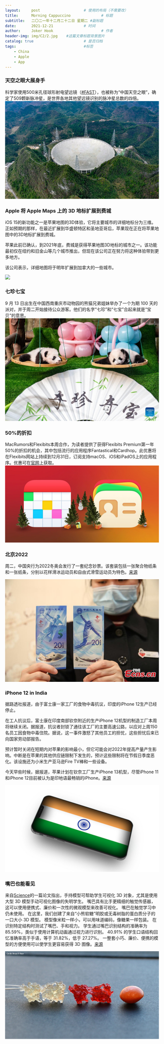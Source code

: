 ```yaml
---
layout:     post   				    # 使用的布局（不需要改）
title:      Morning Cappuccino 				# 标题 
subtitle:   二〇二一年十二月二十二日 星期二 #副标题
date:       2021-12-21 				# 时间
author:     Joker Hook 						# 作者
header-img: img/C2/2.jpg 	#这篇文章标题背景图片
catalog: true 						# 是否归档
tags:								#标签
    - China
    - Apple
    - App
---
```


### 天空之眼大展身手
科学家使用500米孔径球形射电望远镜（[#FAST](https://twitter.com/hashtag/FAST?src=hashtag_click)），也被称为“中国天空之眼”，确定了509颗新脉冲星，是世界各地其他望远镜识别的脉冲星总数的四倍。
![](../img/C2/3.jpeg)

### Apple 将 Apple Maps 上的 3D 地标扩展到费城
iOS 15的新功能之一是苹果地图的3D体验，它将主要城市的详细地标分为三维。正如预期的那样，在最近扩展到华盛顿特区和圣地亚哥后，苹果现在正在将苹果地图中的3D地标扩展到费城。

苹果此前已确认，到2021年底，费城是获得苹果地图3D地标的城市之一。该功能最初仅在纽约和旧金山等几个城市推出，但现在该公司正在努力将这种体验带到更多地方。

该公司表示，详细地图将于明年扩展到加拿大的一些城市。

![](https://i1.wp.com/9to5mac.com/wp-content/uploads/sites/6/2021/12/3D-landmarks-Apple-Maps-Philadelphia.jpg?w=2500&quality=82&strip=all&ssl=1)

### 七珍七宝
9 月 13 日出生在中国西南重庆市动物园的熊猫兄弟姐妹举办了一个为期 100 天的派对，并于周二开始接待公众游客。他们的名字“七珍”和“七宝”合起来就是“宝贝”的意思。
![](../img/C2/4.jpeg)

### 50%的折扣
MacRumors和Flexibits本周合作，为读者提供了获得Flexibits Premium第一年50%的折扣的机会，其中包括流行的应用程序Fantastical和Cardhop。此优惠将在Flexibits网站上持续到12月31日，订阅支持macOS、iOS和iPadOS上的应用程序。优惠可在[官网](https://www.dpbolvw.net/click-462641-14534087?url=https%3A%2F%2Fflexibits.com%2Ffantastical%3Fcoupon%3DFbHbo8zu-oXotB69AQ8nq)上获取。
![](../img/C2/5.jpg)

### 北京2022
周二，中国央行为2022冬奥会发行了一套纪念钞票。该套装包括一张聚合物纸条和一张纸条，分别以花样滑冰运动员和自由式滑雪运动员为特色。[来源](https://twitter.com/PDChina/status/1473317335071080451)

![](../img/C2/6.jpeg)

### iPhone 12 in India
据路透社报道，由于富士康一家工厂的食物中毒抗议，印度的iPhone 12生产已经停止。

在工人抗议后，富士康在印度南部钦奈附近的生产iPhone 12机型的制造工厂本周将继续关闭。据报道，抗议者封锁了通往该工厂的主要高速公路，以应对上周150名员工因食物中毒住院。据说，这一事件激怒了其他员工的担忧，这些担忧后来已向国家劳动部报告。

预计暂时关闭在短期内对苹果的影响最小，但它可能会对2022年提高产量产生影响。中断是在苹果的其他供应链限制下发生的，预计这些限制将在节假日季度恶化。该设施还为小米生产亚马逊Fire TV棒和一些设备。

今天早些时候，据报道，苹果计划在钦奈工厂生产iPhone 13机型，尽管iPhone 11和iPhone 12目前被认为是印地语最畅销的iPhone。[来源](https://www.reuters.com/world/india/exclusive-foxconn-plant-south-india-stay-shut-this-week-after-protests-govt-2021-12-21/)

![](../img/C2/7.jpg)

### 嘴巴也能看见
来自[Science](https://www.science.org/journal/sciadv)的一篇论文指出，手持模型可帮助学生可视化 3D 对象，尤其是使用大型 3D 模型手动可视化图像的失明学生。 嘴巴具有比手更精细的触觉传感器，这可以使用便携式、廉价和一次性的微观模型来改善可视化。 嘴巴在触觉学习中仍未使用。 在这里，我们创建了来自“小熊软糖”明胶或无毒树脂的蛋白质分子的一口大小 3D 模型。 模型像米粒一样小，可以用味道编码，像糖果一样包装。 在识别特定结构时测试了嘴巴、手和视力。 学生通过嘴巴识别结构的准确率为 85.59%，类似于使用计算机动画通过视力进行识别。 40.91% 的学生口语结构回忆准确率高于手语，等于 31.82%，低于 27.27%。 一整套小巧、廉价、便携的模型的方便使用可以使学生更容易获得 3D 图像。[来源](https://www.science.org/doi/10.1126/sciadv.abh0691)

![](../img/C2/8.jpeg)